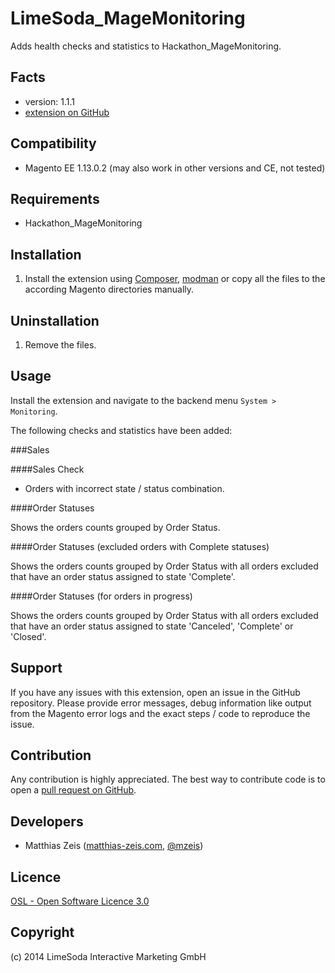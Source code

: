 LimeSoda_MageMonitoring
=====================
Adds health checks and statistics to Hackathon_MageMonitoring.

Facts
-----
- version: 1.1.1
- [extension on GitHub](https://github.com/LimeSoda/LimeSoda_MageMonitoring)

Compatibility
-------------
- Magento EE 1.13.0.2 (may also work in other versions and CE, not tested)

Requirements
------------
- Hackathon_MageMonitoring

Installation
------------
1. Install the extension using [Composer](https://getcomposer.org/),
[modman](https://github.com/colinmollenhour/modman) or copy all the
files to the according Magento directories manually.

Uninstallation
--------------
1. Remove the files.

Usage
-----
Install the extension and navigate to the backend menu `System > Monitoring`.

The following checks and statistics have been added:

###Sales

####Sales Check

* Orders with incorrect state / status combination.

####Order Statuses

Shows the orders counts grouped by Order Status.

####Order Statuses (excluded orders with Complete statuses)

Shows the orders counts grouped by Order Status with all orders excluded that have an order status assigned to state
'Complete'.

####Order Statuses (for orders in progress)

Shows the orders counts grouped by Order Status with all orders excluded that have an order status assigned to state
'Canceled', 'Complete' or 'Closed'.

Support
-------
If you have any issues with this extension, open an issue in the GitHub
repository. Please provide error messages, debug information like output
from the Magento error logs and the exact steps / code to reproduce the
issue.

Contribution
------------
Any contribution is highly appreciated. The best way to contribute code is to
open a [pull request on GitHub](https://help.github.com/articles/using-pull-requests).

Developers
---------
* Matthias Zeis ([matthias-zeis.com](http://www.matthias-zeis.com), [@mzeis](https://twitter.com/mzeis))

Licence
-------
[OSL - Open Software Licence 3.0](http://opensource.org/licenses/osl-3.0.php)

Copyright
---------
(c) 2014 LimeSoda Interactive Marketing GmbH
